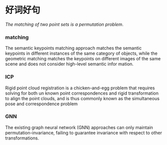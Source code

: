 # 好词好句

*The matching of two point sets is a permutation problem*.





### matching

The semantic keypoints matching approach matches the semantic keypoints in different instances of the same category of objects, while the geometric matching matches the keypoints on different images of the same scene and does not consider high-level semantic infor mation.





### ICP

Rigid point cloud registration is a
chicken-and-egg problem that requires solving for both un
known
point correspondences and rigid transformation to
align the point clouds, and is thus commonly known as
the simultaneous pose and correspondence problem



### GNN

The existing graph neural network (GNN) approaches can only maintain permutation-invariance, failing to guarantee invariance with respect to other transformations.
